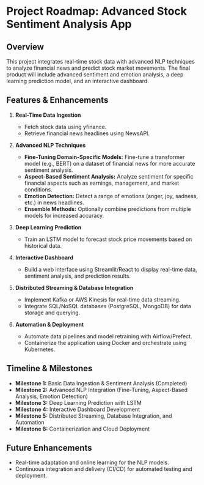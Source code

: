 # Project Roadmap: Advanced Stock Sentiment Analysis App

## Overview
This project integrates real-time stock data with advanced NLP techniques to analyze financial news and predict stock market movements. The final product will include advanced sentiment and emotion analysis, a deep learning prediction model, and an interactive dashboard.

## Features & Enhancements
1. **Real-Time Data Ingestion**
   - Fetch stock data using yfinance.
   - Retrieve financial news headlines using NewsAPI.

2. **Advanced NLP Techniques**
   - **Fine-Tuning Domain-Specific Models:** Fine-tune a transformer model (e.g., BERT) on a dataset of financial news for more accurate sentiment analysis.
   - **Aspect-Based Sentiment Analysis:** Analyze sentiment for specific financial aspects such as earnings, management, and market conditions.
   - **Emotion Detection:** Detect a range of emotions (anger, joy, sadness, etc.) in news headlines.
   - **Ensemble Methods:** Optionally combine predictions from multiple models for increased accuracy.

3. **Deep Learning Prediction**
   - Train an LSTM model to forecast stock price movements based on historical data.

4. **Interactive Dashboard**
   - Build a web interface using Streamlit/React to display real-time data, sentiment analysis, and prediction results.

5. **Distributed Streaming & Database Integration**
   - Implement Kafka or AWS Kinesis for real-time data streaming.
   - Integrate SQL/NoSQL databases (PostgreSQL, MongoDB) for data storage and querying.

6. **Automation & Deployment**
   - Automate data pipelines and model retraining with Airflow/Prefect.
   - Containerize the application using Docker and orchestrate using Kubernetes.

## Timeline & Milestones
- **Milestone 1:** Basic Data Ingestion & Sentiment Analysis (Completed)
- **Milestone 2:** Advanced NLP Integration (Fine-Tuning, Aspect-Based Analysis, Emotion Detection)
- **Milestone 3:** Deep Learning Prediction with LSTM
- **Milestone 4:** Interactive Dashboard Development
- **Milestone 5:** Distributed Streaming, Database Integration, and Automation
- **Milestone 6:** Containerization and Cloud Deployment

## Future Enhancements
- Real-time adaptation and online learning for the NLP models.
- Continuous integration and delivery (CI/CD) for automated testing and deployment.
